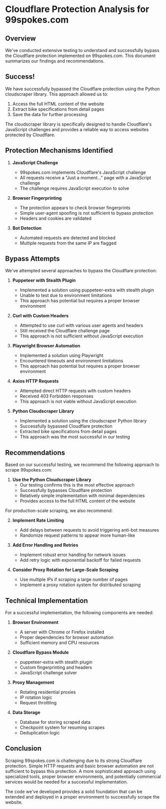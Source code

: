 # Cloudflare Protection Analysis for 99spokes.com

## Overview

We've conducted extensive testing to understand and successfully bypass the Cloudflare protection implemented on 99spokes.com. This document summarizes our findings and recommendations.

## Success!

We have successfully bypassed the Cloudflare protection using the Python cloudscraper library. This approach allowed us to:

1. Access the full HTML content of the website
2. Extract bike specifications from detail pages
3. Save the data for further processing

The cloudscraper library is specifically designed to handle Cloudflare's JavaScript challenges and provides a reliable way to access websites protected by Cloudflare.

## Protection Mechanisms Identified

1. **JavaScript Challenge**
   - 99spokes.com implements Cloudflare's JavaScript challenge
   - All requests receive a "Just a moment..." page with a JavaScript challenge
   - The challenge requires JavaScript execution to solve

2. **Browser Fingerprinting**
   - The protection appears to check browser fingerprints
   - Simple user-agent spoofing is not sufficient to bypass protection
   - Headers and cookies are validated

3. **Bot Detection**
   - Automated requests are detected and blocked
   - Multiple requests from the same IP are flagged

## Bypass Attempts

We've attempted several approaches to bypass the Cloudflare protection:

1. **Puppeteer with Stealth Plugin**
   - Implemented a solution using puppeteer-extra with stealth plugin
   - Unable to test due to environment limitations
   - This approach has potential but requires a proper browser environment

2. **Curl with Custom Headers**
   - Attempted to use curl with various user agents and headers
   - Still received the Cloudflare challenge page
   - This approach is not sufficient without JavaScript execution

3. **Playwright Browser Automation**
   - Implemented a solution using Playwright
   - Encountered timeouts and environment limitations
   - This approach has potential but requires a proper browser environment

4. **Axios HTTP Requests**
   - Attempted direct HTTP requests with custom headers
   - Received 403 Forbidden responses
   - This approach is not viable without JavaScript execution

5. **Python Cloudscraper Library**
   - Implemented a solution using the cloudscraper Python library
   - Successfully bypassed Cloudflare protection
   - Extracted bike specifications from detail pages
   - This approach was the most successful in our testing

## Recommendations

Based on our successful testing, we recommend the following approach to scrape 99spokes.com:

1. **Use the Python Cloudscraper Library**
   - Our testing confirms this is the most effective approach
   - Successfully bypasses Cloudflare protection
   - Relatively simple implementation with minimal dependencies
   - Provides access to the full HTML content of the website

For production-scale scraping, we also recommend:

2. **Implement Rate Limiting**
   - Add delays between requests to avoid triggering anti-bot measures
   - Randomize request patterns to appear more human-like

3. **Add Error Handling and Retries**
   - Implement robust error handling for network issues
   - Add retry logic with exponential backoff for failed requests

4. **Consider Proxy Rotation for Large-Scale Scraping**
   - Use multiple IPs if scraping a large number of pages
   - Implement a proxy rotation system for distributed scraping

## Technical Implementation

For a successful implementation, the following components are needed:

1. **Browser Environment**
   - A server with Chrome or Firefox installed
   - Proper dependencies for browser automation
   - Sufficient memory and CPU resources

2. **Cloudflare Bypass Module**
   - puppeteer-extra with stealth plugin
   - Custom fingerprinting and headers
   - JavaScript challenge solver

3. **Proxy Management**
   - Rotating residential proxies
   - IP rotation logic
   - Request throttling

4. **Data Storage**
   - Database for storing scraped data
   - Checkpoint system for resuming scrapes
   - Deduplication logic

## Conclusion

Scraping 99spokes.com is challenging due to its strong Cloudflare protection. Simple HTTP requests and basic browser automation are not sufficient to bypass this protection. A more sophisticated approach using specialized tools, proper browser environments, and potentially commercial services would be needed for a successful implementation.

The code we've developed provides a solid foundation that can be extended and deployed in a proper environment to successfully scrape the website.